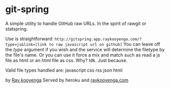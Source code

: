# git-spring

A simple utility to handle GitHub raw URLs. In the spirit of rawgit or statspring.

Use is straightforward:
``http://gitspring.app.raykooyenga.com/?type=js&link=[link to raw javascript url on github]`` 
You can leave off the *type* argument if you wish and the service will determine the filetype by the file's name. Or you can use it force a mix and match such as read a js file as html or an html file as css. Why? Idk. Just because. 

Valid file types handled are:
javascript
css
rss
json
html

by [Ray kooyenga](http://rkooyenga.github.io)
Served by heroku and [raykooyenga.com](raykooyenga.com)
